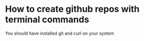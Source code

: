 How to create github repos with terminal commands
=======
You should have installed git and curl on your system
